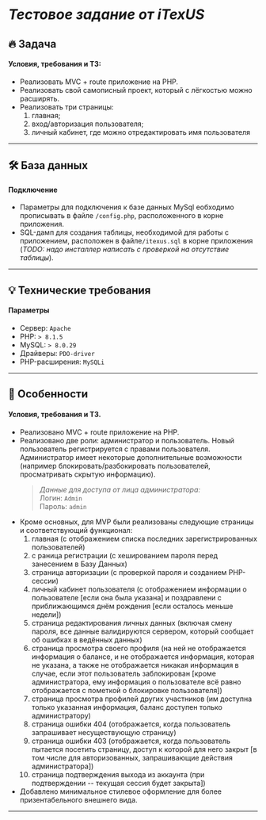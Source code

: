 # _Тестовое задание от iTexUS_

## :fire: Задача
#### Условия, требования и ТЗ:
+ Реализовать MVC + route приложение на PHP.
+ Реализовать свой самописный проект, который с лёгкостью можно расширять.
+ Реализовать три страницы:
  1. главная;
  2. вход/авторизация пользователя;
  3. личный кабинет, где можно отредактировать имя пользователя

---

## :hammer_and_wrench: База данных
#### Подключение
* Параметры для подключения к базе данных MySql еобходимо прописывать в файле `/config.php`, расположенного в корне приложения.
* SQL-дамп для создания таблицы, необходимой для работы с приложением, расположен в файле`/itexus.sql` в корне приложения (<i>TODO: надо инсталлер написать с проверкой на отсутствие таблицы</i>).

---

## :bulb: Технические требования
#### Параметры
* Сервер: `Apache`
* PHP: `> 8.1.5`
* MySQL: `> 8.0.29`
* Драйверы: `PDO-driver`
* PHP-расширения: `MySQLi`

---

## :yellow_heart: Особенности
#### Условия, требования и ТЗ.

* Реализовано MVC + route приложение на PHP.
* Реализовано две роли: администратор и пользователь. Новый пользователь регистрируется с правами пользователя. Администратор имеет некоторые дополнительные возможности (например блокировать/разбокировать пользователей, просматривать скрытую информацию). 
  > _Данные для доступа от лица администратора:_  
  > Логин: `Admin`  
  > Пароль: `admin`  
* Кроме основных, для MVP были реализованы следующие страницы и соответствующий функционал:
  1. главная (с отображением списка последних зарегистрированных пользователей)
  2. с раница регистрации (с хешированием пароля перед занесением в Базу Данных)
  3. страница авторизации (с проверкой пароля и созданием PHP-сессии)
  4. личный кабинет пользователя (с отображением информации о пользователе [если она была указана] и поздравлени с приближающимся днём рождения [если осталось меньше недели])
  5. страница редактирования личных данных (включая смену пароля, все данные валидируются сервером, который сообщает об ошибках в ведённых данных)
  6. страница просмотра своего профиля (на ней не отображается информация о балансе, и не отображается информация, которая не указана, а также не отображается никакая информация в случае, если этот пользователь заблокирован [кроме администратора, ему информация о пользователе всё равно отображается с пометкой о блокировке пользователя])
  7. страница просмотра профилей других участников (им доступна только указанная информация, баланс доступен только администратору)
  8. страница ошибки 404 (отображается, когда пользователь запрашивает несуществующую страницу)
  9. страница ошибки 403 (отображается, когда пользователь пытается посетить страницу, доступ к которой для него закрыт [в том числе для авторизованных, запрашивающие действия администратора])
  10. страница подтверждения выхода из аккаунта (при подтверждении -- текущая сессия будет закрыта])
* Добавлено минимальное стилевое оформление для более призентабельного внешнего вида.

---
